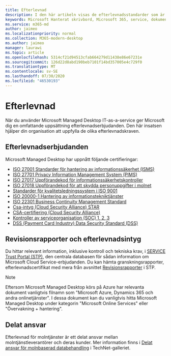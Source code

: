 ```yaml
---
title: Efterlevnad
description: I den här artikeln visas de efterlevnadsstandarder som är relevanta för Microsoft Managed Desktop.
keywords: Microsoft Hanterat skrivbord, Microsoft 365, service, dokumentation
ms.service: m365-md
author: jaimeo
ms.localizationpriority: normal
ms.collection: M365-modern-desktop
ms.author: jaimeo
manager: laurawi
ms.topic: article
ms.openlocfilehash: 5314cf21d94513cfab664279d11438e86e67231e
ms.sourcegitcommit: 126d22d8abd190beb7101f14bd357005e4c729f0
ms.translationtype: MT
ms.contentlocale: sv-SE
ms.lasthandoff: 07/30/2020
ms.locfileid: "46530193"
---
```

# <a name="compliance"></a>Efterlevnad

När du använder Microsoft Managed Desktop IT-as-a-service ger Microsoft dig en omfattande uppsättning efterlevnadserbjudanden. Den här insatsen hjälper din organisation att uppfylla de olika efterlevnadskraven.

## <a name="compliance-offerings"></a>Efterlevnadserbjudanden

Microsoft Managed Desktop har uppnått följande certifieringar:

- [ISO 27001 Standarder för hantering av informationssäkerhet (ISMS)](../../compliance/offering-ISO-27001.md)
- [ISO 27701 Privacy Information Management System (PIMS)](../../compliance/offering-iso-27701.md)
- [ISO 27017 Uppförandekod för informationssäkerhetskontroller](../../compliance/offering-ISO-27017.md)
- [ISO 27018 Uppförandekod för att skydda personuppgifter i molnet](../../compliance/offering-ISO-27018.md)
- [Standarder för kvalitetsledningssystem i ISO 9001](../../compliance/offering-ISO-9001.md)
- [ISO 20000-1 Hantering av informationstekniktjänster](../../compliance/offering-ISO-20000-1-2011.md)
- [ISO 22301 Business Continuity Management Standard](../../compliance/offering-ISO-22301.md)
- [Csa-intyg (Cloud Security Alliance) STAR](../../compliance/offering-CSA-STAR-Attestation.md)
- [CSA-certifiering (Cloud Security Alliance)](../../compliance/offering-CSA-Star-Certification.md)
- [Kontroller av serviceorganisation (SOC) 1, 2, 3](../../compliance/offering-SOC.md)
- [DSS (Payment Card Industry) Data Security Standard (DSS)](../../compliance/offering-PCI-DSS.md)

## <a name="auditor-reports-and-compliance-certificates"></a>Revisionsrapporter och efterlevnadsintyg

Du hittar relevant information, inklusive kontroll och tekniska krav, i [SERVICE Trust Portal (STP)](https://servicetrust.microsoft.com/), den centrala databasen för sådan information om Microsoft Cloud Service-erbjudanden. Du kan hämta granskningsrapporter, efterlevnadscertifikat med mera från avsnittet [Revisionsrapporter](https://servicetrust.microsoft.com/ViewPage/MSComplianceGuide) i STP.

> [!NOTE]
> Eftersom Microsoft Managed Desktop körs på Azure har relevanta dokument vanligtvis filnamn som "Microsoft Azure, Dynamics 365 och andra onlinetjänster". I dessa dokument kan du vanligtvis hitta Microsoft Managed Desktop under kategorin "Microsoft Online Services" eller "Övervakning + hantering".

## <a name="shared-responsibility"></a>Delat ansvar

Efterlevnad för molntjänster är ett delat ansvar mellan molntjänstleverantörer och deras kunder. Mer information finns i [Delat ansvar för molnbaserad databehandling](https://gallery.technet.microsoft.com/Shared-Responsibilities-81d0ff91) i TechNet-galleriet.
